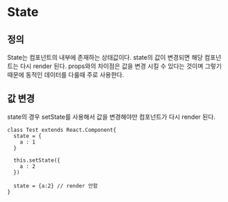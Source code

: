# State

## 정의
State는 컴포넌트의 내부에 존재하는 상태값이다. 
state의 값이 변경되면 해당 컴포넌트는 다시 render 된다.
props와의 차이점은 값을 변경 시킬 수 있다는 것이며 그렇기 때문에 동적인 데이터를 다룰때
주로 사용한다.

## 값 변경
state의 경우 setState를 사용해서 값을 변경해야만 컴포넌트가 다시 render 된다.
````
class Test extends React.Component{
  state = {
    a : 1
  }

  this.setState({
    a : 2
  })
  
  state = {a:2} // render 안함
}
````